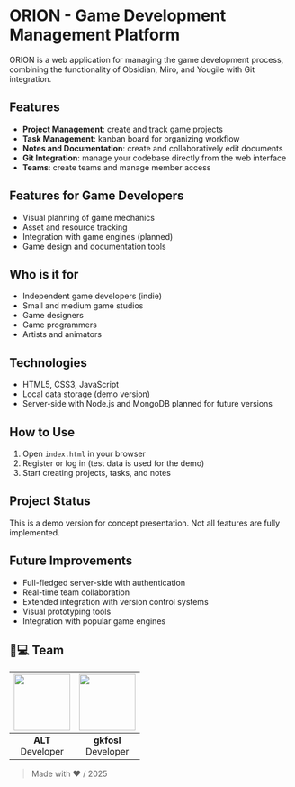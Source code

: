 # ORION - Game Development Management Platform

ORION is a web application for managing the game development process, combining the functionality of Obsidian, Miro, and Yougile with Git integration.

## Features

- **Project Management**: create and track game projects
- **Task Management**: kanban board for organizing workflow
- **Notes and Documentation**: create and collaboratively edit documents
- **Git Integration**: manage your codebase directly from the web interface
- **Teams**: create teams and manage member access

## Features for Game Developers

- Visual planning of game mechanics
- Asset and resource tracking
- Integration with game engines (planned)
- Game design and documentation tools

## Who is it for

- Independent game developers (indie)
- Small and medium game studios
- Game designers
- Game programmers
- Artists and animators

## Technologies

- HTML5, CSS3, JavaScript
- Local data storage (demo version)
- Server-side with Node.js and MongoDB planned for future versions

## How to Use

1. Open `index.html` in your browser
2. Register or log in (test data is used for the demo)
3. Start creating projects, tasks, and notes

## Project Status

This is a demo version for concept presentation. Not all features are fully implemented.

## Future Improvements

- Full-fledged server-side with authentication
- Real-time team collaboration
- Extended integration with version control systems
- Visual prototyping tools
- Integration with popular game engines

## 👨💻 Team 
| [<img src="https://github.com/Ik4rCat.png" width=100>](https://github.com/Ik4rCat) | [<img src="https://github.com/gkfosl.png" width=100>](https://github.com/gkfosl) |
| :--------------------------------------: | :--------------------------------------: |
|           **ALT**<br>Developer           |         **gkfosl**<br>Developer          |

> Made with ❤️ / 2025  